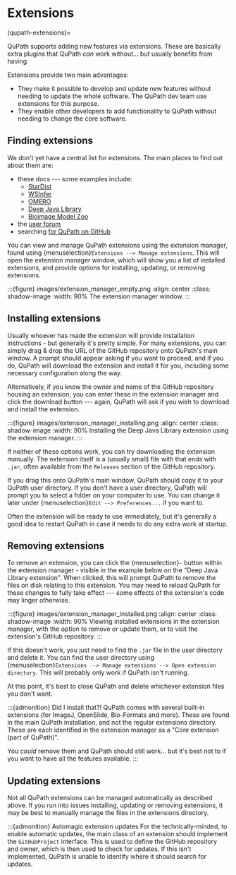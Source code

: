 # Extensions

(qupath-extensions)=

QuPath supports adding new features via extensions.
These are basically extra plugins that QuPath *can* work without... but usually
benefits from having.

Extensions provide two main advantages:

* They make it possible to develop and update new features without needing to
  update the whole software. The QuPath dev team use extensions for this purpose.
* They enable other developers to add functionality to QuPath without needing
  to change the core software.

## Finding extensions

We don't yet have a central list for extensions.
The main places to find out about them are:

* these docs --- some examples include:
  * [StarDist](stardist-extension)
  * [WSInfer](wsinfer-extension)
  * [OMERO](omero-extension)
  * [Deep Java Library](deep-java-library)
  * [Bioimage Model Zoo](bioimage-io)
* the [user forum](https://forum.image.sc/tag/qupath)
* searching [for QuPath on GitHub](https://github.com/search?q=qupath)

You can view and manage QuPath extensions using the extension manager,
found using {menuselection}`Extensions --> Manage extensions`.
This will open the extension manager window, which will show you a list of
installed extensions, and provide options for installing,
updating, or removing extensions.

:::{figure} images/extension_manager_empty.png
:align: center
:class: shadow-image
:width: 90%
The extension manager window.
:::

## Installing extensions

Usually whoever has made the extension will provide installation instructions -
but generally it's pretty simple.
For many extensions, you can simply drag & drop the URL of the GitHub repository
onto QuPath's main window.
A prompt should appear asking if you want to proceed, and if you do, QuPath
will download the extension and install it for you,
including some necessary configuration along the way.

Alternatively, if you know the owner and name of the GitHub repository housing
an extension, you can enter these in the extension manager and click the
download button --- again, QuPath will ask if you wish to download and install
the extension.

:::{figure} images/extension_manager_installing.png
:align: center
:class: shadow-image
:width: 90%
Installing the Deep Java Library extension using the extension manager.
:::

If neither of these options work, you can try downloading the extension manually.
The extension itself is a (usually small) file with that ends with `.jar`,
often available from the `Releases` section of the GitHub repository.

If you drag this onto QuPath's main window, QuPath should copy it to your QuPath user directory.
If you don't have a user directory, QuPath will prompt you to select a folder on your computer to use.
You can change it later under {menuselection}`Edit --> Preferences...` if you want to.

Often the extension will be ready to use immediately, but it's generally a good idea to restart QuPath in case it needs to do any extra work at startup.

## Removing extensions

To remove an extension, you can click the {menuselection}`-` button within the
extension manager - visible in the example below on the
"Deep Java Library extension". When clicked, this will prompt QuPath to remove
the files on disk relating to this extension. You may need to reload QuPath
for these changes to fully take effect --- some effects of the extension's code
may linger otherwise.

:::{figure} images/extension_manager_installed.png
:align: center
:class: shadow-image
:width: 90%
Viewing installed extensions in the extension manager, with the option to remove or update them, or to visit the extension's GitHub repository.
:::

If this doesn't work, you just need to find the `.jar` file in the
user directory and delete it. You can find the user directory using
{menuselection}`Extensions --> Manage extensions --> Open extension directory`.
This will probably only work if QuPath isn't running.

At this point, it's best to close QuPath and delete whichever extension files
you don't want.

:::{admonition} Did I install that?!
QuPath comes with several built-in extensions (for ImageJ, OpenSlide,
Bio-Formats and more). These are found in the main QuPath installation,
and not the regular extensions directory.
These are each identified in the extension manager as a
"Core extension (part of QuPath)".

You *could* remove them and QuPath should still work... but it's best not to if you want to have all the features available.
:::

## Updating extensions

Not all QuPath extensions can be managed automatically as described above.
If you run into issues installing, updating or removing extensions,
it may be best to manually manage the files in the extensions directory.

:::{admonition} Automagic extension updates
For the technically-minded, to enable automatic updates, the main class of
an extension should implement the `GitHubProject` interface.
This is used to define the GitHub repository and owner, which is then
used to check for updates. If this isn't implemented, QuPath is unable
to identify where it should search for updates.
